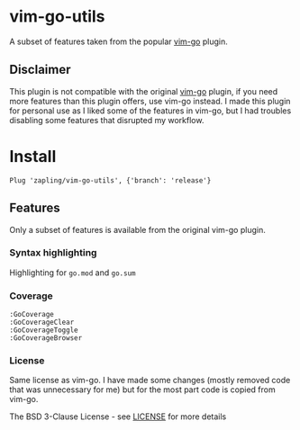 # vim-go-utils

A subset of features taken from the popular [vim-go](https://github.com/fatih/vim-go) plugin.

## Disclaimer

This plugin is not compatible with the original [vim-go](https://github.com/fatih/vim-go) plugin, if you need more features than this
plugin offers, use vim-go instead. I made this plugin for personal use as I liked some of the features in vim-go, but I had troubles disabling some features that disrupted my workflow.

# Install

`Plug 'zapling/vim-go-utils', {'branch': 'release'}`

## Features

Only a subset of features is available from the original vim-go plugin.

### Syntax highlighting

Highlighting for `go.mod` and `go.sum`

### Coverage

```
:GoCoverage
:GoCoverageClear
:GoCoverageToggle
:GoCoverageBrowser
```

### License

Same license as vim-go. I have made some changes (mostly removed code that was unnecessary for me) but for the most part code is copied from vim-go.

The BSD 3-Clause License - see [LICENSE](LICENSE) for more details
